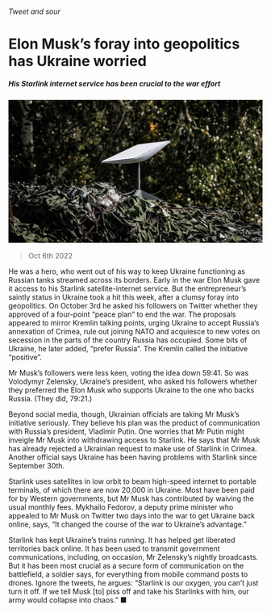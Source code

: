 ###### Tweet and sour

# Elon Musk’s foray into geopolitics has Ukraine worried 

##### His Starlink internet service has been crucial to the war effort 

![image](images/20221008_FBP501.jpg) 

> Oct 6th 2022 

He was a hero, who went out of his way to keep Ukraine functioning as Russian tanks streamed across its borders. Early in the war Elon Musk gave it access to his Starlink satellite-internet service. But the entrepreneur’s saintly status in Ukraine took a hit this week, after a clumsy foray into geopolitics. On October 3rd he asked his followers on Twitter whether they approved of a four-point “peace plan” to end the war. The proposals appeared to mirror Kremlin talking points, urging Ukraine to accept Russia’s annexation of Crimea, rule out joining NATO and acquiesce to new votes on secession in the parts of the country Russia has occupied. Some bits of Ukraine, he later added, “prefer Russia”. The Kremlin called the initiative “positive”.

Mr Musk’s followers were less keen, voting the idea down 59:41. So was Volodymyr Zelensky, Ukraine’s president, who asked his followers whether they preferred the Elon Musk who supports Ukraine to the one who backs Russia. (They did, 79:21.)

Beyond social media, though, Ukrainian officials are taking Mr Musk’s initiative seriously. They believe his plan was the product of communication with Russia’s president, Vladimir Putin. One worries that Mr Putin might inveigle Mr Musk into withdrawing access to Starlink. He says that Mr Musk has already rejected a Ukrainian request to make use of Starlink in Crimea. Another official says Ukraine has been having problems with Starlink since September 30th. 

Starlink uses satellites in low orbit to beam high-speed internet to portable terminals, of which there are now 20,000 in Ukraine. Most have been paid for by Western governments, but Mr Musk has contributed by waiving the usual monthly fees. Mykhailo Fedorov, a deputy prime minister who appealed to Mr Musk on Twitter two days into the war to get Ukraine back online, says, “It changed the course of the war to Ukraine’s advantage.” 

Starlink has kept Ukraine’s trains running. It has helped get liberated territories back online. It has been used to transmit government communications, including, on occasion, Mr Zelensky’s nightly broadcasts. But it has been most crucial as a secure form of communication on the battlefield, a soldier says, for everything from mobile command posts to drones. Ignore the tweets, he argues: “Starlink is our oxygen, you can’t just turn it off. If we tell Musk [to] piss off and take his Starlinks with him, our army would collapse into chaos.” ■


